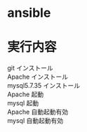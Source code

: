 # ansible



# 実行内容
git インストール  
Apache インストール  
mysql5.7.35 インストール  
Apache 起動  
mysql 起動  
Apache 自動起動有効  
mysql 自動起動有効  
